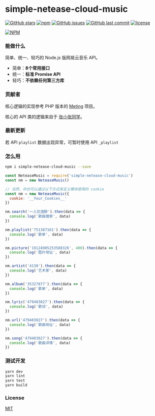 # simple-netease-cloud-music

[![GitHub stars](https://img.shields.io/github/stars/surmon-china/simple-netease-cloud-music.svg?style=for-the-badge)](https://github.com/surmon-china/simple-netease-cloud-music/stargazers)
[![npm](https://img.shields.io/npm/v/simple-netease-cloud-music?color=%23c7343a&label=npm&style=for-the-badge)](https://www.npmjs.com/package/simple-netease-cloud-music)
[![GitHub issues](https://img.shields.io/github/issues-raw/surmon-china/simple-netease-cloud-music.svg?style=for-the-badge)](https://github.com/surmon-china/simple-netease-cloud-music/issues)
[![GitHub last commit](https://img.shields.io/github/last-commit/surmon-china/simple-netease-cloud-music.svg?style=for-the-badge)](https://github.com/surmon-china/simple-netease-cloud-music)
[![license](https://img.shields.io/github/license/mashape/apistatus.svg?style=for-the-badge)](https://github.com/surmon-china/simple-netease-cloud-music/blob/master/LICENSE)


[![NPM](https://nodei.co/npm/simple-netease-cloud-music.png?downloads=true&downloadRank=true&stars=true)](https://nodei.co/npm/simple-netease-cloud-music/)

### 能做什么

简单、统一、轻巧的 Node.js 版网易云音乐 API。

- 简单：**8个常用接口**
- 统一：**标准 Promise API**
- 轻巧：**不依赖任何第三方库**

### 贡献者

核心逻辑的实现参考 PHP 版本的 [Meting](https://github.com/metowolf/Meting) 项目。

核心的 API 类的逻辑来自于 [张小张同学](https://github.com/ritayzy)。

### 最新更新

若 API `playlist` 数据出现异常，可暂时使用 API `_playlist`

### 怎么用

```bash
npm i simple-netease-cloud-music --save
```

```javascript
const NeteaseMusic = require('simple-netease-cloud-music')
const nm = new NeteaseMusic()

// 当然，你也可以通过以下方式来定义模块使用的 cookie
const nm = new NeteaseMusic({
  cookie: '__Your_Cookies__'
})

nm.search('一人饮酒醉').then(data => {
  console.log('歌曲搜索', data)
})

nm.playlist('751387161').then(data => {
  console.log('歌单', data)
})

nm.picture('19124905253588326', 400).then(data => {
  console.log('图片地址', data)
})

nm.artist('4130').then(data => {
  console.log('艺术家', data)
})

nm.album('35327877').then(data => {
  console.log('歌单', data)
})

nm.lyric('479403027').then(data => {
  console.log('歌词', data)
})

nm.url('479403027').then(data => {
  console.log('歌曲地址', data)
})

nm.song('479403027').then(data => {
  console.log('歌曲详情', data)
})
```

### 测试开发

```bash
yarn dev
yarn lint
yarn test
yarn build
```

### License

[MIT](https://github.com/surmon-china/simple-netease-cloud-music/blob/master/LICENSE)

